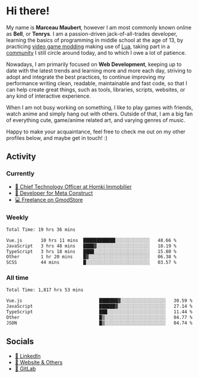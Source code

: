 # Hi there!

My name is **Marceau Maubert**, however I am most commonly known online as **Bell**, or **Tenrys**. I am a passion-driven jack-of-all-trades developer, learning the basics of programming in middle school at the age of 13, by practicing [video game modding](https://garrysmod.com) making use of [Lua](https://lua.org), taking part in a [community](https://metastruct.net) I still circle around today, and to which I owe a lot of patience.

Nowadays, I am primarily focused on **Web Development**, keeping up to date with the latest trends and learning more and more each day, striving to adopt  and integrate the best practices, to continue improving my performance writing clean, readable, maintainable and fast code, so that I can help create great things, such as tools, libraries, scripts, websites, or any kind of interactive experience.

When I am not busy working on something, I like to play games with friends, watch anime and simply hang out with others. Outside of that, I am a big fan of everything cute, game/anime related art, and varying genres of music.

Happy to make your acquaintance, feel free to check me out on my other profiles below, and maybe get in touch! :)

## Activity

### Currently

- [🏢 Chief Technology Officer at Homki Immobilier](https://homki-immobilier.com)
- [🎈 Developer for Meta Construct](https://metastruct.net)
- [💻 Freelance on GmodStore](https://www.gmodstore.com/users/Tenrys)

### Weekly
<!--START_SECTION:wakaWeekly-->

```txt
Total Time: 19 hrs 36 mins

Vue.js       10 hrs 11 mins  ████████████░░░░░░░░░░░░░   48.66 %
JavaScript   3 hrs 48 mins   ████▓░░░░░░░░░░░░░░░░░░░░   18.19 %
TypeScript   3 hrs 18 mins   ████░░░░░░░░░░░░░░░░░░░░░   15.80 %
Other        1 hr 20 mins    █▓░░░░░░░░░░░░░░░░░░░░░░░   06.38 %
SCSS         44 mins         █░░░░░░░░░░░░░░░░░░░░░░░░   03.57 %
```

<!--END_SECTION:wakaWeekly-->

### All time
<!--START_SECTION:wakaTotal-->

```txt
Total Time: 1,817 hrs 53 mins

Vue.js                             ███████▓░░░░░░░░░░░░░░░░░   30.59 %
JavaScript                         ██████▓░░░░░░░░░░░░░░░░░░   27.14 %
TypeScript                         ███░░░░░░░░░░░░░░░░░░░░░░   11.44 %
Other                              █▒░░░░░░░░░░░░░░░░░░░░░░░   04.77 %
JSON                               █▒░░░░░░░░░░░░░░░░░░░░░░░   04.74 %
```

<!--END_SECTION:wakaTotal-->

## Socials

- [👔 LinkedIn](https://www.linkedin.com/in/marceau-maubert)
- [🔗 Website & Others](https://bell.moe)
- [🦊 GitLab](https://gitlab.com/Tenrys)
